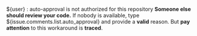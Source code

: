 ${user} : auto-approval is not authorized for this repository
**Someone else should review your code.**
If nobody is available, type ${issue.comments.list.auto_approval} and provide a **valid** reason.
But **pay attention** to this workaround is **traced**.